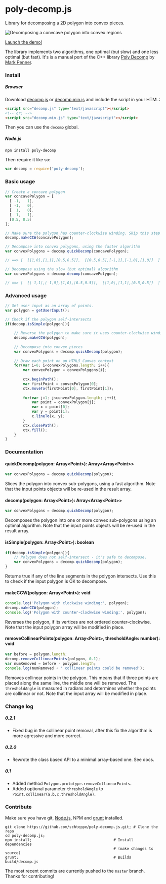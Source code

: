 poly-decomp.js
==============

Library for decomposing a 2D polygon into convex pieces.

![Decomposing a convcave polygon into convex regions](https://cloud.githubusercontent.com/assets/1063152/18008563/edccfe86-6ba8-11e6-9e20-a090c1812c95.gif)

[Launch the demo!](http://schteppe.github.io/poly-decomp.js/)

The library implements two algorithms, one optimal (but slow) and one less optimal (but fast).
It's is a manual port of the C++ library [Poly Decomp](https://mpen.ca/406/bayazit) by [Mark Penner](https://mpen.ca). 

### Install
##### Browser
Download [decomp.js](build/decomp.js) or [decomp.min.js](build/decomp.min.js) and include the script in your HTML:
```html
<script src="decomp.js" type="text/javascript"></script>
<!-- or: -->
<script src="decomp.min.js" type="text/javascript"></script>
```

Then you can use the ```decomp``` global.

##### Node.js
```
npm install poly-decomp
```

Then require it like so:

```js
var decomp = require('poly-decomp');
```

### Basic usage
```js
// Create a concave polygon
var concavePolygon = [
  [ -1,   1],
  [ -1,   0],
  [  1,   0],
  [  1,   1],
  [0.5, 0.5]
];

// Make sure the polygon has counter-clockwise winding. Skip this step if you know it's already counter-clockwise.
decomp.makeCCW(concavePolygon);

// Decompose into convex polygons, using the faster algorithm
var convexPolygons = decomp.quickDecomp(concavePolygon);

// ==> [  [[1,0],[1,1],[0.5,0.5]],  [[0.5,0.5],[-1,1],[-1,0],[1,0]]  ]

// Decompose using the slow (but optimal) algorithm
var convexPolygons = decomp.decomp(concavePolygon);

// ==> [  [[-1,1],[-1,0],[1,0],[0.5,0.5]],  [[1,0],[1,1],[0.5,0.5]]  ]
```

### Advanced usage
```js
// Get user input as an array of points.
var polygon = getUserInput();

// Check if the polygon self-intersects
if(decomp.isSimple(polygon)){
    
    // Reverse the polygon to make sure it uses counter-clockwise winding
    decomp.makeCCW(polygon);
    
    // Decompose into convex pieces
    var convexPolygons = decomp.quickDecomp(polygon);
    
    // Draw each point on an HTML5 Canvas context
    for(var i=0; i<convexPolygons.length; i++){
        var convexPolygon = convexPolygons[i];
        
        ctx.beginPath();
        var firstPoint = convexPolygon[0];
        ctx.moveTo(firstPoint[0], firstPoint[1]);
        
        for(var j=1; j<convexPolygon.length; j++){
            var point = convexPolygon[j];
            var x = point[0];
            var y = point[1];
            c.lineTo(x, y);
        }
        ctx.closePath();
        ctx.fill();
    }
}
```

### Documentation

#### quickDecomp(polygon: Array&lt;Point&gt;): Array&lt;Array&lt;Point&gt;&gt;

```js
var convexPolygons = decomp.quickDecomp(polygon);
```

Slices the polygon into convex sub-polygons, using a fast algorithm. Note that the input points objects will be re-used in the result array.

#### decomp(polygon: Array&lt;Point&gt;): Array&lt;Array&lt;Point&gt;&gt;

```js
var convexPolygons = decomp.quickDecomp(polygon);
```

Decomposes the polygon into one or more convex sub-polygons using an optimal algorithm. Note that the input points objects will be re-used in the result array.

#### isSimple(polygon: Array&lt;Point&gt;): boolean

```js
if(decomp.isSimple(polygon)){
    // Polygon does not self-intersect - it's safe to decompose.
    var convexPolygons = decomp.quickDecomp(polygon);
}
```

Returns true if any of the line segments in the polygon intersects. Use this to check if the input polygon is OK to decompose.

#### makeCCW(polygon: Array&lt;Point&gt;): void

```js
console.log('Polygon with clockwise winding:', polygon);
decomp.makeCCW(polygon);
console.log('Polygon with counter-clockwise winding:', polygon);
```

Reverses the polygon, if its vertices are not ordered counter-clockwise. Note that the input polygon array will be modified in place.

#### removeCollinearPoints(polygon: Array&lt;Point&gt;, thresholdAngle: number): void

```js
var before = polygon.length;
decomp.removeCollinearPoints(polygon, 0.1);
var numRemoved = before - polygon.length;
console.log(numRemoved + ' collinear points could be removed');
```

Removes collinear points in the polygon. This means that if three points are placed along the same line, the middle one will be removed. The ```thresholdAngle``` is measured in radians and determines whether the points are collinear or not. Note that the input array will be modified in place.

### Change log
##### 0.2.1
* Fixed bug in the collinear point removal, after this fix the algorithm is more agressive and more correct.

##### 0.2.0
* Rewrote the class based API to a minimal array-based one. See docs.

##### 0.1
* Added method ```Polygon.prototype.removeCollinearPoints```.
* Added optional parameter ```thresholdAngle``` to ```Point.collinear(a,b,c,thresholdAngle)```.

### Contribute
Make sure you have git, [Node.js](http://nodejs.org), NPM and [grunt](http://gruntjs.com/) installed.
```
git clone https://github.com/schteppe/poly-decomp.js.git; # Clone the repo
cd poly-decomp.js;
npm install;                                     # Install dependencies
                                                 # (make changes to source)
grunt;                                           # Builds build/decomp.js
```
The most recent commits are currently pushed to the ```master``` branch. Thanks for contributing!
